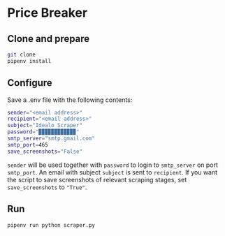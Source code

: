 # Price Breaker

## Clone and prepare

```bash
git clone 
pipenv install
```

## Configure

Save a .env file with the following contents:

```bash
sender="<email address>"
recipient="<email address>"
subject="Idealo Scraper"
password="▉▉▉▉▉▉▉▉▉▉▉▉"
smtp_server="smtp.gmail.com"
smtp_port=465
save_screenshots="False"
```

`sender` will be used together with `password` to login to `smtp_server` on port `smtp_port`.
An email with subject `subject` is sent to `recipient`.
If you want the script to save screenshots of relevant scraping stages, set `save_screenshots` to `"True"`.

## Run

```bash
pipenv run python scraper.py
```

